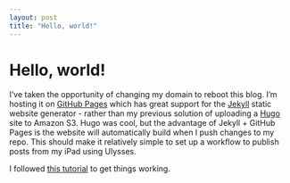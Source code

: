 ```yaml
---
layout: post
title: "Hello, world!"
---
```

# Hello, world!
I’ve taken the opportunity of changing my domain to reboot this blog. I’m hosting it on [GitHub Pages][1] which has great support for the [Jekyll][2]  static website generator - rather than my previous solution of uploading a [Hugo][3] site to Amazon S3. Hugo was cool, but the advantage of Jekyll + GitHub Pages is the website will automatically build when I push changes to my repo. This should make it relatively simple to set up a workflow to publish posts from my iPad using Ulysses.

I followed [this tutorial][4] to get things working.             

[1]:	https://pages.github.com
[2]:	https://jekyllrb.com
[3]:	%20https://gohugo.io
[4]:	https://docs.github.com/en/pages/setting-up-a-github-pages-site-with-jekyll